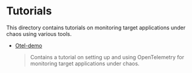 # Tutorials

This directory contains tutorials on monitoring target applications under chaos using various tools.

- [Otel-demo](https://github.com/litmuschaos/litmus/blob/master/monitoring/tutorials/otel-demo)

  > Contains a tutorial on setting up and using OpenTelemetry for monitoring target applications under chaos.

